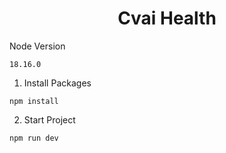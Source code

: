 <h1 align='center'>Cvai Health</h1>

Node Version

```
18.16.0
```

1. Install Packages

```
npm install
```

2. Start Project

```
npm run dev
```
